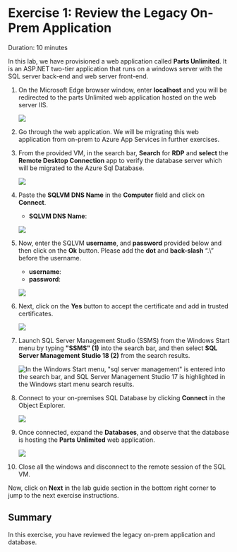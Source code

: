 # Exercise 1: Review the Legacy On-Prem Application

Duration: 10 minutes

In this lab, we have provisioned a web application called **Parts Unlimited**. It is an ASP.NET two-tier application that runs on a windows server with the SQL server back-end and web server front-end.

1. On the Microsoft Edge browser window, enter **localhost** and you will be redirected to the parts Unlimited web application hosted on 
   the web server IIS.

   ![](media/localhost_new.png)
   
2. Go through the web application. We will be migrating this web application from on-prem to Azure App Services in further exercises.

3. From the provided VM, in the search bar, **Search** for **RDP** and **select** the **Remote Desktop Connection** app to verify the 
   database server which will be migrated to the Azure Sql Database.
   
   ![](media/RDP-new.png)

4. Paste the **SQLVM DNS Name** in the **Computer** field and click on **Connect**.
   * **SQLVM DNS Name**: **<inject key="SQLVM DNS Name" style="color:blue" />**

   ![](media/rdp-vm2.png)  
 
5. Now, enter the SQLVM **username**, and **password** provided below and then click on the **Ok** button. Please add the **dot** and **back-slash** “.\” before the username.
   * **username**: **<inject key="SQLVM Username"/>** 
   * **password**: **<inject key="SQLVM Password"/>**
   
   ![](media/vm1-more-choices.png) 

6. Next, click on the **Yes** button to accept the certificate and add in trusted certificates.

   ![](media/logib-vm2-2.png)
   
7. Launch SQL Server Management Studio (SSMS) from the Windows Start menu by typing **"SSMS" (1)** into the search bar, and then select **SQL Server Management Studio 18 (2)** from the search results.

    ![In the Windows Start menu, "sql server management" is entered into the search bar, and SQL Server Management Studio 17 is highlighted in the Windows start menu search results.](media/ssms_search_click_open.png "SQL Server Management Studio 17")
   
8. Connect to your on-premises SQL Database by clicking **Connect** in the Object Explorer.
   
   ![](media/Click_on_Connect.png)
   
9. Once connected, expand the **Databases**, and observe that the database is hosting the **Parts Unlimited** web application.
   
   ![](media/SSMS2.png)
   
10. Close all the windows and disconnect to the remote session of the SQL VM.
   
 Now, click on **Next** in the lab guide section in the bottom right corner to jump to the next exercise instructions.
   
## Summary
 
In this exercise, you have reviewed the legacy on-prem application and database. 


